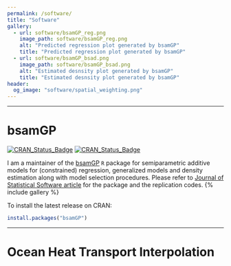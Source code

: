 ```yaml
---
permalink: /software/
title: "Software"
gallery:
  - url: software/bsamGP_reg.png
    image_path: software/bsamGP_reg.png
    alt: "Predicted regression plot generated by bsamGP"
    title: "Predicted regression plot generated by bsamGP"
  - url: software/bsamGP_bsad.png
    image_path: software/bsamGP_bsad.png
    alt: "Estimated desnsity plot generated by bsamGP"
    title: "Estimated desnsity plot generated by bsamGP"
header:
  og_image: "software/spatial_weighting.png"
---
```



---

# bsamGP

[![CRAN_Status_Badge](https://www.r-pkg.org/badges/version/bsamGP)](https://CRAN.R-project.org/package=bsamGP)
[![CRAN_Status_Badge](https://cranlogs.r-pkg.org/badges/grand-total/bsamGP)](https://CRAN.R-project.org/package=bsamGP)

I am a maintainer of the [bsamGP](https://cran.r-project.org/package=bsamGP) `R` package for semiparametric additive models for (constrained) regression, generalized models and density estimation along with model selection procedures. Please refer to [Journal of Statistical Software article](https://www.jstatsoft.org/article/view/v090i10) for the package and the replication codes.
{% include gallery %}

To install the latest release on CRAN:

```r
install.packages("bsamGP")
```

---


# Ocean Heat Transport Interpolation

<!-- 

I've collected convenience functions that I've written to address issues I frequently confront in my work into a personal R package called [RWmisc](https://CRAN.R-project.org/package=RWmisc). It includes functions for:

- Managing multiple different projections for cross-national spatial data
- Converting latitude-longitude data in archaic forms (degrees, minutes, seconds)
- Correcting for overlapping polygons when aggregating raster data to polygons
- My custom minimal ggplot2 theme

![](/images/software/spatial_weighting.png)

To install the latest release on CRAN:

```r
install.packages("RWmisc")
```

The latest [development version](https://github.com/jayrobwilliams/RWmisc) on GitHub can be installed with:

```r
library(remotes)
install_github("jayrobwilliams/RWmisc")
```

# Other resources

I also have a number of other software resources focused on making computation and academic life easier:

- [The template](https://github.com/jayrobwilliams/JobMarket) I use for my academic job market materials
    - Fill in school/position information in one file and it populates to all statements
    - Generate summary statistics from teaching evaluations and integrate into statements
    - Combine multiple teaching evaluations into a single portfolio document
    - Do all of this programmatically with GNU Make!
- [The template](https://github.com/jayrobwilliams/UNC-Dissertation-Template) I used for my dissertation
    - This satisfied the formatting requirements at UNC in 2019
    - Some tweaking likely required to use at another institution or in the future
- [Scripts](https://github.com/jayrobwilliams/Teaching) that I use to save time on various teaching-related tasks like grading
- [Functions](https://github.com/jayrobwilliams/ComputerVision) for extracting still frames from videos and information from images in Python using OpenCV
- [Compiling OpenCV](/files/html/OpenCV_Install.html) from source for Anaconda virtual environments instead of Homebrew ones or system Python installations
 -->